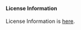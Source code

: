 #### License Information
License Information is [here](https://github.com/adafruit/Adafruit_DotStar/blob/master/COPYING).
